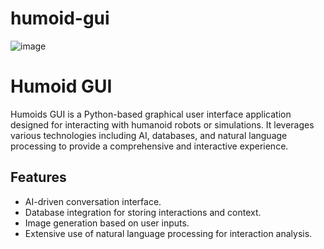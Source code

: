 # humoid-gui

![image](https://github.com/graylan0/humoid-gui/assets/34530588/b9644ccf-13f0-4600-bfad-b9a45ba5017c)

# Humoid GUI

Humoids GUI is a Python-based graphical user interface application designed for interacting with humanoid robots or simulations. It leverages various technologies including AI, databases, and natural language processing to provide a comprehensive and interactive experience.

## Features

- AI-driven conversation interface.
- Database integration for storing interactions and context.
- Image generation based on user inputs.
- Extensive use of natural language processing for interaction analysis.
